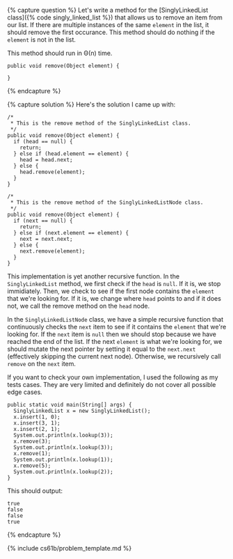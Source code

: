 {% capture question %}
Let's write a method for the [SinglyLinkedList class]({% code singly_linked_list %}) that allows us to remove an item from our list. If there are multiple instances of the same `element` in the list, it should remove the first occurance. This method should do nothing if the `element` is not in the list.

This method should run in &Theta;(n) time.

    public void remove(Object element) {

    }

{% endcapture %}

{% capture solution %}
Here's the solution I came up with:

    /*
     * This is the remove method of the SinglyLinkedList class.
     */
    public void remove(Object element) {
      if (head == null) {
        return;
      } else if (head.element == element) {
        head = head.next;
      } else {
        head.remove(element);
      }
    }

    /*
     * This is the remove method of the SinglyLinkedListNode class.
     */
    public void remove(Object element) {
      if (next == null) {
        return;
      } else if (next.element == element) {
        next = next.next;
      } else {
        next.remove(element);
      }
    }

This implementation is yet another recursive function. In the `SinglyLinkedList` method, we first check if the `head` is `null`. If it is, we stop immidiately. Then, we check to see if the first node contains the `element` that we're looking for. If it is, we change where `head` points to and if it does not, we call the remove method on the `head` node.

In the `SinglyLinkedListNode` class, we have a simple recursive function that continuously checks the `next` item to see if it contains the `element` that we're looking for. If the `next` item is `null` then we should stop because we have reached the end of the list. If the next `element` is what we're looking for, we should mutate the next pointer by setting it equal to the `next.next` (effectively skipping the current next node). Otherwise, we recursively call `remove` on the `next` item.

If you want to check your own implementation, I used the following as my tests cases. They are very limited and definitely do not cover all possible edge cases.

    public static void main(String[] args) {
      SinglyLinkedList x = new SinglyLinkedList();
      x.insert(1, 0);
      x.insert(3, 1);
      x.insert(2, 1);
      System.out.println(x.lookup(3));
      x.remove(3);
      System.out.println(x.lookup(3));
      x.remove(1);
      System.out.println(x.lookup(1));
      x.remove(5);
      System.out.println(x.lookup(2));
    }

This should output:

    true
    false
    false
    true

{% endcapture %}

{% include cs61b/problem_template.md %}